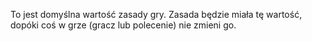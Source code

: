 To jest domyślna wartość zasady gry. Zasada będzie miała tę wartość, dopóki coś w grze (gracz lub polecenie) nie zmieni go.